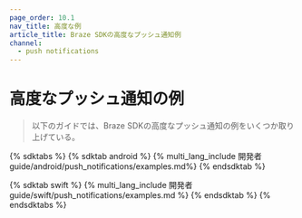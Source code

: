 ```yaml
---
page_order: 10.1
nav_title: 高度な例
article_title: Braze SDKの高度なプッシュ通知例
channel:
  - push notifications
---
```


# 高度なプッシュ通知の例

> 以下のガイドでは、Braze SDKの高度なプッシュ通知の例をいくつか取り上げている。

{% sdktabs %}
{% sdktab android %}
{% multi_lang_include 開発者guide/android/push_notifications/examples.md%}
{% endsdktab %}

{% sdktab swift %}
{% multi_lang_include 開発者guide/swift/push_notifications/examples.md %}
{% endsdktab %}
{% endsdktabs %}
